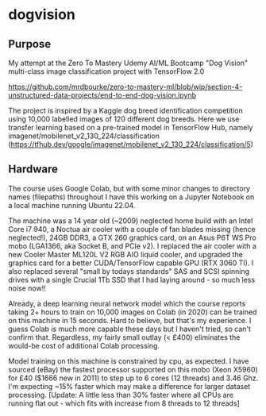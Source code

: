 # dogvision
## Purpose
My attempt at the Zero To Mastery Udemy AI/ML Bootcamp "Dog Vision" multi-class image classification project with TensorFlow 2.0 

https://github.com/mrdbourke/zero-to-mastery-ml/blob/wip/section-4-unstructured-data-projects/end-to-end-dog-vision.ipynb

The project is inspired by a Kaggle dog breed identification competition using 10,000 labelled images of 120 different dog breeds. Here we use transfer learning based on a pre-trained model in TensorFlow Hub, namely imagenet/mobilenet_v2_130_224/classification (https://tfhub.dev/google/imagenet/mobilenet_v2_130_224/classification/5)

## Hardware
The course uses Google Colab, but with some minor changes to directory names (filepaths) throughout I have this working on a Jupyter Notebook on a local machine running Ubuntu 22.04.

The machine was a 14 year old (~2009) neglected home build with an Intel Core i7 940, a Noctua air cooler with a couple of fan blades missing (hence neglected!), 24GB DDR3, a GTX 260 graphics card, on an Asus P6T WS Pro mobo (LGA1366, aka Socket B, and PCIe v2). I replaced the air cooler with a new Cooler Master ML120L V2 RGB AIO liquid cooler, and upgraded the graphics card for a better CUDA/TensorFlow capable GPU (RTX 3060 TI). I also replaced several "small by todays standards" SAS and SCSI spinning drives with a single Crucial 1Tb SSD that I had laying around - so much less noise now!!  

Already, a deep learning neural network model which the course reports taking 2+ hours to train on 10,000 images on Colab (in 2020) can be trained on this machine in 15 seconds. Hard to believe, but that's my experience. I guess Colab is much more capable these days but I haven't tried, so can't confirm that. Regardless, my fairly small outlay (< £400) eliminates the would-be cost of additional Colab processing.

Model training on this machine is constrained by cpu, as expected. I have sourced (eBay) the fastest processor supported on this mobo (Xeon X5960) for £40 ($1666 new in 2011) to step up to 6 cores (12 threads) and 3.46 Ghz. I'm expecting ~15% faster which may make a difference for larger dataset processing. [Update: A little less than 30% faster where all CPUs are running flat out - which fits with increase from 8 threads to 12 threads]
